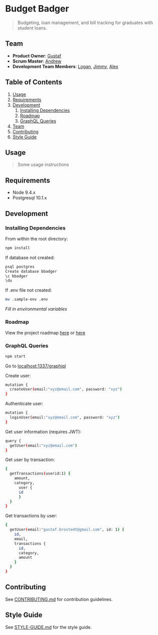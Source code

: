 # Budget Badger

> Budgeting, loan management, and bill tracking for graduates with student loans.

## Team

  - __Product Owner__: [Gustaf](https://github.com/GustafB)
  - __Scrum Master__: [Andrew](https://github.com/andrewblgithub)
  - __Development Team Members__: [Logan](https://github.com/loganmcbride), [Jimmy](https://github.com/jkang1220), [Alex](https://github.com/afriedman1991)

## Table of Contents

1. [Usage](#Usage)
1. [Requirements](#requirements)
1. [Development](#development)
    1. [Installing Dependencies](#installing-dependencies)
    1. [Roadmap](#roadmap)
    1. [GraphQL Queries](#graphql-queries)
1. [Team](#team)
1. [Contributing](#contributing)
1. [Style Guide](#style-guide)

## Usage

> Some usage instructions

## Requirements

- Node 9.4.x
- Postgresql 10.1.x

## Development

### Installing Dependencies

From within the root directory:

```sh
npm install
```

If database not created:

```sh
psql postgres
Create database bbadger
\c bbadger
\du
```

If .env file not created:

```sh
mv .sample-env .env
```
*Fill in environmental variables*

### Roadmap

View the project roadmap [here](https://github.com/turbapriami/budgetbadger/issues) or [here](https://waffle.io/turbapriami/budgetbadger)

### GraphQL Queries

```sh
npm start
```
Go to [localhost:1337/graphiql](http://localhost:1337/graphiql)

Create user:
```sh
mutation {
  createUser(email:"xyz@email.com", password: "xyz")
}
```

Authenticate user:
```sh
mutation {
  loginUser(email:"xyz@email.com", password: "xyz")
}
```

Get user information (requires JWT):
```sh
query {
  getUser(email:"xyz@email.com")
}
```

Get user by transaction:
```sh
{
  getTransactions(userid:1) {
    amount,
    category,
      user {
      id
      }
  }
}
```

Get transactions by user:
```sh
{
  getUser(email:"gustaf.brostedt@gmail.com", id: 1) {
    id,
    email,
    transactions {
      id,
      category,
      amount
    }
  }
}
```

## Contributing

See [CONTRIBUTING.md](CONTRIBUTING.md) for contribution guidelines.

## Style Guide

See [STYLE-GUIDE.md](STYLE-GUIDE.md) for the style guide.
